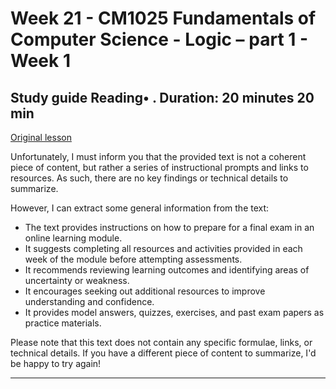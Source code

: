 # Week 21 - CM1025 Fundamentals of Computer Science - Logic – part 1 - Week 1

## Study guide Reading• . Duration: 20 minutes 20 min

[Original lesson](https://www.coursera.org/learn/uol-fundamentals-of-computer-science/supplement/FPBsZ/study-guide)

Unfortunately, I must inform you that the provided text is not a coherent piece of content, but rather a series of instructional prompts and links to resources. As such, there are no key findings or technical details to summarize.

However, I can extract some general information from the text:

* The text provides instructions on how to prepare for a final exam in an online learning module.
* It suggests completing all resources and activities provided in each week of the module before attempting assessments.
* It recommends reviewing learning outcomes and identifying areas of uncertainty or weakness.
* It encourages seeking out additional resources to improve understanding and confidence.
* It provides model answers, quizzes, exercises, and past exam papers as practice materials.

Please note that this text does not contain any specific formulae, links, or technical details. If you have a different piece of content to summarize, I'd be happy to try again!

---

